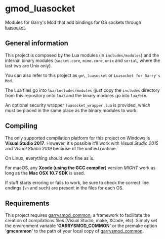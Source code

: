 # gmod\_luasocket

Modules for Garry's Mod that add bindings for OS sockets through [luasocket][1].

## General information

This project is composed by the Lua modules (in `includes/modules`) and the internal binary modules (`socket.core`, `mime.core`, `unix` and `serial`, where the last two are Unix only).

You can also refer to this project as `gm\_luasocket` or `Luasocket for Garry's Mod`.

The Lua files go into `lua/includes/modules` (just copy the `includes` directory from this repository onto `lua`) and the binary modules go into `lua/bin`.

An optional security wrapper `luasocket_wrapper.lua` is provided, which must be placed in the same place as the binary modules to work.

## Compiling

The only supported compilation platform for this project on Windows is **Visual Studio 2017**. However, it's possible it'll work with *Visual Studio 2015* and *Visual Studio 2019* because of the unified runtime.

On Linux, everything should work fine as is.

For macOS, any **Xcode (using the GCC compiler)** version *MIGHT* work as long as the **Mac OSX 10.7 SDK** is used.

If stuff starts erroring or fails to work, be sure to check the correct line endings (`\n` and such) are present in the files for each OS.

## Requirements

This project requires [garrysmod\_common][2], a framework to facilitate the creation of compilations files (Visual Studio, make, XCode, etc). Simply set the environment variable '**GARRYSMOD\_COMMON**' or the premake option '**gmcommon**' to the path of your local copy of [garrysmod\_common][2].

  [1]: https://github.com/diegonehab/luasocket
  [2]: https://github.com/danielga/garrysmod_common
